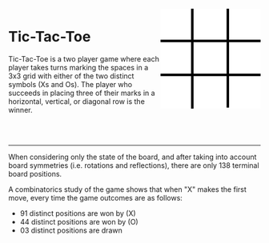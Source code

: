 <br>

<img src="https://github.com/nazianafis/Resources/blob/main/TTT/ttt-1.gif" alt="header" align="right" width="200"/>

# Tic-Tac-Toe

Tic-Tac-Toe is a two player game where each player takes turns marking the spaces in a 3x3 grid with either of the two distinct symbols (Xs and Os). The player who succeeds in placing three of their marks in a horizontal, vertical, or diagonal row is the winner.

<br>
<br>

---

When considering only the state of the board, and after taking into account board symmetries (i.e. rotations and reflections), there are only 138 terminal board positions.

A combinatorics study of the game shows that when "X" makes the first move, every time the game outcomes are as follows:
- 91 distinct positions are won by (X)
- 44 distinct positions are won by (O)
- 03 distinct positions are drawn
